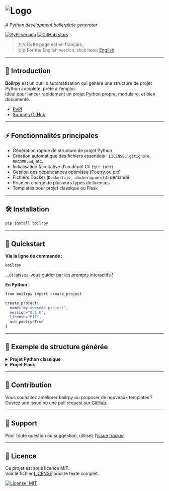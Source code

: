 # ![Logo](https://wesy.fr/img/logo-no-background.svg)

_A Python development boilerplate generator_

[![PyPI version](https://badge.fury.io/py/boilrpy.svg)](https://pypi.org/project/boilrpy/)
[![GitHub stars](https://img.shields.io/github/stars/tabodino/boilrpy?style=social)](https://github.com/tabodino/boilrpy)

> 🇫🇷 Cette page est en français.  
> 🇬🇧 For the English version, click here: [English](../index.md)

---

## 🚀 Introduction

**Boilrpy** est un outil d’automatisation qui génère une structure de projet Python complète, prête à l’emploi.  
Idéal pour lancer rapidement un projet Python propre, modulaire, et bien documenté.

- [PyPI](https://pypi.org/project/boilrpy/)
- [Sources GitHub](https://github.com/tabodino/boilrpy)

---

## ⚡ Fonctionnalités principales

- Génération rapide de structure de projet Python
- Création automatique des fichiers essentiels : `LICENSE`, `.gitignore`, `README.md`, etc.
- Initialisation facultative d’un dépôt Git (`git init`)
- Gestion des dépendances optimisée (Poetry ou pip)
- Fichiers Docker (`Dockerfile`, `.dockerignore`) si demandé
- Prise en charge de plusieurs types de licences
- Templates pour projet classique ou Flask

---

## 🛠️ Installation

```bash
pip install boilrpy
```

---

## 🚦 Quickstart

**Via la ligne de commande :**

```bash
boilrpy
```

...et laissez-vous guider par les prompts interactifs !

**En Python :**

```bash
from boilrpy import create_project

create_project(
  name="my_awesome_project",
  version="0.1.0",
  license="MIT",
  use_poetry=True
)
```


---

## 📁 Exemple de structure générée

<details>
<summary><b>Projet Python classique</b></summary>

<pre>
your_project/
├── Dockerfile (si demandé)
├── .dockerignore (si demandé)
├── .gitignore
├── LICENSE
├── README.md
├── pyproject.toml / requirements.txt
├── main.py
└── tests/
└── init.py
</pre>

</details>

<details>
<summary><b>Projet Flask</b></summary>

<pre>
your_project/
├── Dockerfile (si demandé)
├── .dockerignore (si demandé)
├── .gitignore
├── .env
├── LICENSE
├── README.md
├── pyproject.toml / requirements.txt
├── app.py
├── static/
│ ├── css/
│ └── js/
├── templates/
│ └── base.html
│ └── index.html
└── tests/
└── init.py
</pre>

</details>

---

## 🙌 Contribution

Vous souhaitez améliorer boilrpy ou proposer de nouveaux templates ?  
Ouvrez une issue ou une pull request sur [GitHub](https://github.com/tabodino/boilrpy).

---

## 💬 Support

Pour toute question ou suggestion, utilisez l’[issue tracker](https://github.com/tabodino/boilrpy/issues).

---

## 📄 Licence

Ce projet est sous licence MIT.  
Voir le fichier [LICENSE](../../LICENSE) pour le texte complet.

[![License: MIT](https://img.shields.io/badge/License-MIT-yellow.svg)](../../LICENSE)


